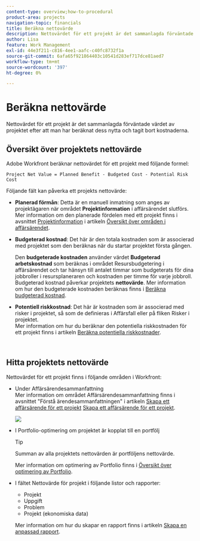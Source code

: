 ```yaml
---
content-type: overview;how-to-procedural
product-area: projects
navigation-topic: financials
title: Beräkna nettovärde
description: Nettovärdet för ett projekt är det sammanlagda förväntade värdet av projektet efter att man har beräknat dess nytta och tagit bort kostnaderna.
author: Lisa
feature: Work Management
exl-id: 44e3f211-c816-4ee1-aafc-c40fc8732f1a
source-git-commit: 6afa65f921864403c10541d283ef717dce81aed7
workflow-type: tm+mt
source-wordcount: '397'
ht-degree: 0%

---
```


# Beräkna nettovärde

Nettovärdet för ett projekt är det sammanlagda förväntade värdet av projektet efter att man har beräknat dess nytta och tagit bort kostnaderna.

## Översikt över projektets nettovärde

Adobe Workfront beräknar nettovärdet för ett projekt med följande formel:

```
Project Net Value = Planned Benefit - Budgeted Cost - Potential Risk Cost
```

Följande fält kan påverka ett projekts nettovärde:

* **Planerad förmån**: Detta är en manuell inmatning som anges av projektägaren när området **Projektinformation** i affärsärendet slutförs.\
  Mer information om den planerade fördelen med ett projekt finns i avsnittet [Projektinformation](../../../manage-work/projects/define-a-business-case/areas-of-business-case.md#project-info) i artikeln [Översikt över områden i affärsärendet](../../../manage-work/projects/define-a-business-case/areas-of-business-case.md).

* **Budgeterad kostnad**: Det här är den totala kostnaden som är associerad med projektet som den beräknas när du startar projektet första gången.

  Den **budgeterade kostnaden** använder värdet **Budgeterad arbetskostnad** som beräknas i området Resursbudgetering i affärsärendet och tar hänsyn till antalet timmar som budgeterats för dina jobbroller i resursplaneraren och kostnaden per timme för varje jobbroll.\
  Budgeterad kostnad påverkar projektets **nettovärde**. Mer information om hur den budgeterade kostnaden beräknas finns i [Beräkna budgeterad kostnad](../../../manage-work/projects/project-finances/budgeted-cost.md).

* **Potentiell riskkostnad**: Det här är kostnaden som är associerad med risker i projektet, så som de definieras i Affärsfall eller på fliken Risker i projektet.\
  Mer information om hur du beräknar den potentiella riskkostnaden för ett projekt finns i artikeln [Beräkna potentiella riskkostnader](../../../manage-work/projects/project-finances/potential-risk-cost.md).

   

## Hitta projektets nettovärde

Nettovärdet för ett projekt finns i följande områden i Workfront:

* Under Affärsärendesammanfattning \
  Mer information om området Affärsärendesammanfattning finns i avsnittet &quot;Förstå ärendesammanfattningen&quot; i artikeln [Skapa ett affärsärende för ett projekt](../../../manage-work/projects/define-a-business-case/create-business-case.md) [Skapa ett affärsärende för ett projekt](../../../manage-work/projects/define-a-business-case/create-business-case.md).

  ![](assets/net-value-on-business-case-summary-highlighted-350x444.png)

* I Portfolio-optimering om projektet är kopplat till en portfölj

  >[!TIP]
  >
  >Summan av alla projektets nettovärden är portföljens nettovärde.

  Mer information om optimering av Portfolio finns i [Översikt över optimering av Portfolio](../../../manage-work/portfolios/portfolio-optimizer/portfolio-optimizer-overview.md).

* I fältet Nettovärde för projekt i följande listor och rapporter:

   * Projekt
   * Uppgift
   * Problem
   * Projekt (ekonomiska data)

  Mer information om hur du skapar en rapport finns i artikeln [Skapa en anpassad rapport](../../../reports-and-dashboards/reports/creating-and-managing-reports/create-custom-report.md).
